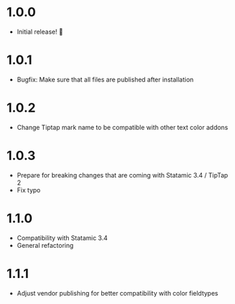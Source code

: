 # 1.0.0
- Initial release! 🎉

# 1.0.1
- Bugfix: Make sure that all files are published after installation

# 1.0.2
- Change Tiptap mark name to be compatible with other text color addons

# 1.0.3
- Prepare for breaking changes that are coming with Statamic 3.4 / TipTap 2
- Fix typo

# 1.1.0
- Compatibility with Statamic 3.4
- General refactoring

# 1.1.1
- Adjust vendor publishing for better compatibility with color fieldtypes
